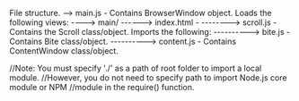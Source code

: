 File structure.
--> main.js - Contains BrowserWindow object. Loads the following views:
----> main/
------> index.html -
--------> scroll.js - Contains the Scroll class/object. Imports the following:
----------> bite.js - Contains Bite class/object.
----------> content.js - Contains ContentWindow class/object.

//Note: You must specify './' as a path of root folder to import a local module.
//However, you do not need to specify path to import Node.js core module or NPM
//module in the require() function.
